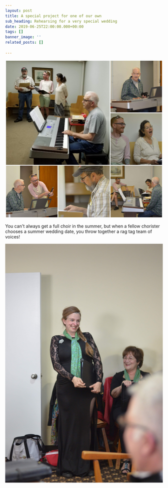 ```yaml
---
layout: post
title: A special project for one of our own
sub_heading: Rehearsing for a very special wedding
date: 2019-06-25T22:00:00.000+00:00
tags: []
banner_image: ''
related_posts: []

---
```

![](/images/20190626_073139.jpg)

You can't always get a full choir in the summer, but when a fellow chorister chooses a summer wedding date, you throw together a rag tag team of voices!

![](/images/DSC_8836_1.jpg)